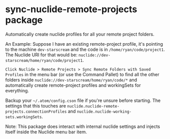 # sync-nuclide-remote-projects package

Automatically create nuclide profiles for all your remote project folders.

An Example:
Suppose I have an existing remote-project profile, it's pointing to the machine `dev-starscream` and the code is in `/home/ryan/code/project1`. The Nuclide URI for that would be: `nuclide://dev-starscream/home/ryan/code/project1`.

`Click Nuclide > Remote Projects > Sync Remote Folders with Saved Profiles` in the menu bar (or use the Command Pallet) to find all the other folders inside `nuclide://dev-starscream/home/ryan/code/*` and automatically create remote-project profiles and workingSets for everything.

Backup your `~/.atom/config.cson` file if you're unsure before starting. The settings that this touches are `nuclide.nuclide-remote-projects.connectionProfiles` and `nuclide.nuclide-working-sets.workingSets`.

Note: This package does interact with internal nuclide settings and injects itself inside the Nuclide menu bar item.
